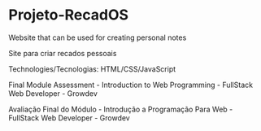 # Projeto-RecadOS

Website that can be used for creating personal notes

Site para criar recados pessoais

Technologies/Tecnologias: HTML/CSS/JavaScript

Final Module Assessment - Introduction to Web Programming - FullStack Web Developer - Growdev

Avaliação Final do Módulo - Introdução a Programação Para Web - FullStack Web Developer - Growdev
